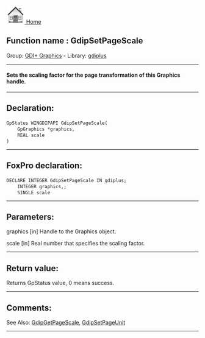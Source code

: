 [<img src="../../images/home.png"> Home ](https://github.com/VFPX/Win32API)  

## Function name : GdipSetPageScale
Group: [GDI+ Graphics](../../functions_group.md#GDIplus_Graphics)  -  Library: [gdiplus](../../Libraries.md#gdiplus)  
***  


#### Sets the scaling factor for the page transformation of this Graphics handle.
***  


## Declaration:
```foxpro  
GpStatus WINGDIPAPI GdipSetPageScale(
	GpGraphics *graphics,
	REAL scale
)  
```  
***  


## FoxPro declaration:
```foxpro  
DECLARE INTEGER GdipSetPageScale IN gdiplus;
	INTEGER graphics,;
	SINGLE scale  
```  
***  


## Parameters:
graphics
[in] Handle to the Graphics object.

scale
[in] Real number that specifies the scaling factor.  
***  


## Return value:
Returns GpStatus value, 0 means success.  
***  


## Comments:
See Also: [GdipGetPageScale](GdipGetPageScale.md), [GdipSetPageUnit](GdipSetPageUnit.md)   
  
***  

